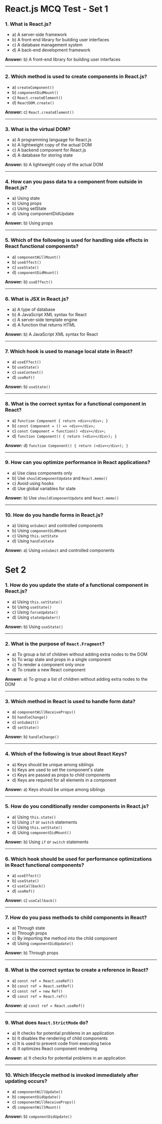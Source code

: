 # React.js MCQ Test - Set 1

### 1. What is React.js?

- a) A server-side framework
- b) A front-end library for building user interfaces
- c) A database management system
- d) A back-end development framework

**Answer:** b) A front-end library for building user interfaces

---

### 2. Which method is used to create components in React.js?

- a) `createComponent()`
- b) `componentDidMount()`
- c) `React.createElement()`
- d) `ReactDOM.create()`

**Answer:** c) `React.createElement()`

---

### 3. What is the virtual DOM?

- a) A programming language for React.js
- b) A lightweight copy of the actual DOM
- c) A backend component for React.js
- d) A database for storing state

**Answer:** b) A lightweight copy of the actual DOM

---

### 4. How can you pass data to a component from outside in React.js?

- a) Using state
- b) Using props
- c) Using setState
- d) Using componentDidUpdate

**Answer:** b) Using props

---

### 5. Which of the following is used for handling side effects in React functional components?

- a) `componentWillMount()`
- b) `useEffect()`
- c) `useState()`
- d) `componentDidMount()`

**Answer:** b) `useEffect()`

---

### 6. What is JSX in React.js?

- a) A type of database
- b) A JavaScript XML syntax for React
- c) A server-side template engine
- d) A function that returns HTML

**Answer:** b) A JavaScript XML syntax for React

---

### 7. Which hook is used to manage local state in React?

- a) `useEffect()`
- b) `useState()`
- c) `useContext()`
- d) `useRef()`

**Answer:** b) `useState()`

---

### 8. What is the correct syntax for a functional component in React?

- a) `function Component { return <div></div>; }`
- b) `const Component = () => <div></div>;`
- c) `const Component = function() <div></div>;`
- d) `function Component() { return (<div></div>); }`

**Answer:** d) `function Component() { return (<div></div>); }`

---

### 9. How can you optimize performance in React applications?

- a) Use class components only
- b) Use `shouldComponentUpdate` and `React.memo()`
- c) Avoid using hooks
- d) Use global variables for state

**Answer:** b) Use `shouldComponentUpdate` and `React.memo()`

---

### 10. How do you handle forms in React.js?

- a) Using `onSubmit` and controlled components
- b) Using `componentDidMount`
- c) Using `this.setState`
- d) Using `handleState`

**Answer:** a) Using `onSubmit` and controlled components

# Set 2

### 1. How do you update the state of a functional component in React.js?

- a) Using `this.setState()`
- b) Using `useState()`
- c) Using `forceUpdate()`
- d) Using `stateUpdater()`

**Answer:** b) Using `useState()`

---

### 2. What is the purpose of `React.Fragment`?

- a) To group a list of children without adding extra nodes to the DOM
- b) To wrap state and props in a single component
- c) To render a component only once
- d) To create a new React component

**Answer:** a) To group a list of children without adding extra nodes to the DOM

---

### 3. Which method in React is used to handle form data?

- a) `componentWillReceiveProps()`
- b) `handleChange()`
- c) `onSubmit()`
- d) `setState()`

**Answer:** b) `handleChange()`

---

### 4. Which of the following is true about React Keys?

- a) Keys should be unique among siblings
- b) Keys are used to set the component's state
- c) Keys are passed as props to child components
- d) Keys are required for all elements in a component

**Answer:** a) Keys should be unique among siblings

---

### 5. How do you conditionally render components in React.js?

- a) Using `this.state()`
- b) Using `if` or `switch` statements
- c) Using `this.setState()`
- d) Using `componentDidMount()`

**Answer:** b) Using `if` or `switch` statements

---

### 6. Which hook should be used for performance optimizations in React functional components?

- a) `useEffect()`
- b) `useState()`
- c) `useCallback()`
- d) `useRef()`

**Answer:** c) `useCallback()`

---

### 7. How do you pass methods to child components in React?

- a) Through state
- b) Through props
- c) By importing the method into the child component
- d) Using `componentDidUpdate()`

**Answer:** b) Through props

---

### 8. What is the correct syntax to create a reference in React?

- a) `const ref = React.useRef()`
- b) `const ref = React.setRef()`
- c) `const ref = new Ref()`
- d) `const ref = React.ref()`

**Answer:** a) `const ref = React.useRef()`

---

### 9. What does `React.StrictMode` do?

- a) It checks for potential problems in an application
- b) It disables the rendering of child components
- c) It is used to prevent code from executing twice
- d) It optimizes React component rendering

**Answer:** a) It checks for potential problems in an application

---

### 10. Which lifecycle method is invoked immediately after updating occurs?

- a) `componentWillUpdate()`
- b) `componentDidUpdate()`
- c) `componentWillReceiveProps()`
- d) `componentWillMount()`

**Answer:** b) `componentDidUpdate()`
